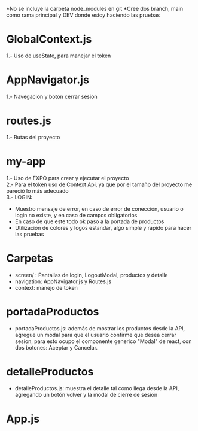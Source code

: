 *No se incluye la carpeta node_modules en git
*Cree dos branch, main como rama principal y DEV donde estoy haciendo las pruebas

# GlobalContext.js
1.- Uso de useState, para manejar el token

# AppNavigator.js
1.- Navegacion y boton cerrar sesion

# routes.js
1.- Rutas del proyecto

# my-app
1.- Uso de EXPO para crear y ejecutar el proyecto<br />
2.- Para el token uso de Context Api, ya que por el tamaño del proyecto me pareció lo más adecuado<br />
3.- LOGIN:
  * Muestro mensaje de error, en caso de error de conección, usuario o login no existe, y en caso de campos obligatorios
  * En caso de que este todo ok paso a la portada de productos
  * Utilización de colores y logos estandar, algo simple y rápido para hacer las pruebas

# Carpetas
  * screen/ : Pantallas de login, LogoutModal, productos y detalle
  * navigation: AppNavigator.js y Routes.js
  * context: manejo de token

# portadaProductos

  * portadaProductos.js: además de mostrar los productos desde la API, agregue un modal para que el usuario confirme que desea cerrar sesion, para esto ocupo el componente generico "Modal" de react, con dos botones: Aceptar y Cancelar.

# detalleProductos

  * detalleProductos.js: muestra el detalle tal como llega desde la API, agregando un botón volver y la modal de cierre de sesión

# App.js




